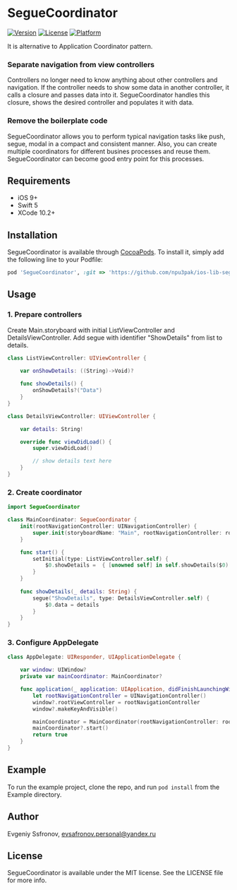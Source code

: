 # SegueCoordinator

[![Version](https://img.shields.io/cocoapods/v/SegueCoordinator.svg?style=flat)](http://cocoapods.org/pods/SegueCoordinator)
[![License](https://img.shields.io/cocoapods/l/SegueCoordinator.svg?style=flat)](http://cocoapods.org/pods/SegueCoordinator)
[![Platform](https://img.shields.io/cocoapods/p/SegueCoordinator.svg?style=flat)](http://cocoapods.org/pods/SegueCoordinator)

It is alternative to Application Coordinator pattern.

### Separate navigation from view controllers

Controllers no longer need to know anything about other controllers and navigation. If the controller needs to show some data in another controller, it calls a closure and passes data into it. SegueCoordinator handles this closure, shows the desired controller and populates it with data.

### Remove the boilerplate code

SegueCoordinator allows you to perform typical navigation tasks like  push, segue, modal in a compact and consistent manner. Also, you can create multiple coordinators for different busines processes and reuse them. SegueCoordinator can become good entry point for this processes.

## Requirements
- iOS 9+
- Swift 5
- XCode 10.2+

## Installation

SegueCoordinator is available through [CocoaPods](http://cocoapods.org). To install
it, simply add the following line to your Podfile:

```ruby
pod 'SegueCoordinator', :git => 'https://github.com/npu3pak/ios-lib-segue-coordinator.git'
```

## Usage

### 1. Prepare controllers

Create Main.storyboard with initial ListViewController and DetailsViewController. Add segue with identifier "ShowDetails" from list to details.

```swift
class ListViewController: UIViewController {

    var onShowDetails: ((String)->Void)?
    
    func showDetails() {
        onShowDetails?("Data")
    }
}

class DetailsViewController: UIViewController {

    var details: String!

    override func viewDidLoad() {
        super.viewDidLoad()

        // show details text here
    }
}
```

### 2. Create coordinator
```swift
import SegueCoordinator

class MainCoordinator: SegueCoordinator {
    init(rootNavigationController: UINavigationController) {
        super.init(storyboardName: "Main", rootNavigationController: rootNavigationController)
    }

    func start() {
        setInitial(type: ListViewController.self) {
            $0.showDetails =  { [unowned self] in self.showDetails($0) }
        }
    }
    
    func showDetails(_ details: String) {
        segue("ShowDetails", type: DetailsViewController.self) {
            $0.data = details
        }
    }
}
```

### 3. Configure AppDelegate
```swift
class AppDelegate: UIResponder, UIApplicationDelegate {

    var window: UIWindow?
    private var mainCoordinator: MainCoordinator?

    func application(_ application: UIApplication, didFinishLaunchingWithOptions launchOptions: [UIApplication.LaunchOptionsKey: Any]?) -> Bool {
        let rootNavigationController = UINavigationController()
        window?.rootViewController = rootNavigationController
        window?.makeKeyAndVisible()

        mainCoordinator = MainCoordinator(rootNavigationController: rootNavigationController)
        mainCoordinator?.start()
        return true
    }
}
```

## Example

To run the example project, clone the repo, and run `pod install` from the Example directory.

## Author

Evgeniy Ssfronov, evsafronov.personal@yandex.ru

## License

SegueCoordinator is available under the MIT license. See the LICENSE file for more info.
